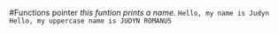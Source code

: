 #Functions pointer
_*this funtion prints a name.*_
`Hello, my name is Judyn
Hello, my uppercase name is JUDYN ROMANUS`
